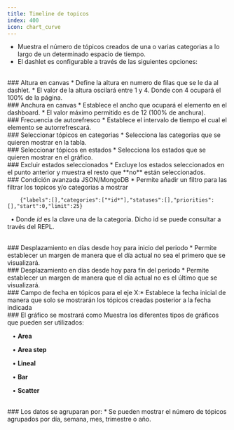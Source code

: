 ```yaml
---
title: Timeline de topicos
index: 400
icon: chart_curve
---
```


* Muestra el número de tópicos creados de una o varias categorias a lo largo de un determinado espacio de tiempo.
* El dashlet es configurable a través de las siguientes opciones:

<br />
### Altura en canvas
* Define la altura en numero de filas que se le da al dashlet.
* El valor de la altura oscilará entre 1 y 4. Donde con 4 ocupará el 100% de la página.

<br />
### Anchura en canvas
* Establece el ancho que ocupará el elemento en el dashboard.
* El valor máximo permitido es de 12 (100% de anchura).

<br/>
### Frecuencia de autorefresco
* Establece el intervalo de tiempo el cual el elemento se autorrefrescará.

<br />
### Seleccionar tópicos en categorias
* Selecciona las categorias que se quieren mostrar en la tabla.

<br />
### Seleccionar tópicos en estados
* Selecciona los estados que se quieren mostrar en el gráfico.

<br />
### Excluir estados seleccionados
* Excluye los estados seleccionados en el punto anterior y muestra el resto que **no** están seleccionados.

<br />
### Condición avanzada JSON/MongoDB
* Permite añadir un filtro para las filtrar los topicos y/o categorias a mostrar
            
        {"labels":[],"categories":["*id*"],"statuses":[],"priorities":[],"start":0,"limit":25} 


&nbsp;&nbsp;• Donde *id* es la clave una de la categoria. Dicho id se puede consultar a través del REPL.


<br />
### Desplazamiento en días desde hoy para inicio del periodo
* Permite establecer un margen de manera que el día actual no sea el primero que se visualizará. 

<br />
### Desplazamiento en días desde hoy para fin del periodo
* Permite establecer un margen de manera que el día actual no es el último que se visualizará. 

<br />
### Campo de fecha en tópicos para el eje X:* Establece la fecha inicial de manera que solo se mostrarán los tópicos creadas posterior a la fecha indicada

<br />
### El gráfico se mostrará como
Muestra los diferentes tipos de gráficos que pueden ser utilizados: <br />

&nbsp; &nbsp;• **Area** <br />

&nbsp; &nbsp;• **Area step** <br />

&nbsp; &nbsp;• **Lineal** <br />

&nbsp; &nbsp;• **Bar** <br />

&nbsp; &nbsp;• **Scatter**

<br />
### Los datos se agruparan por:
* Se pueden mostrar el número de tópicos agrupados por día, semana, mes, trimestre o año.